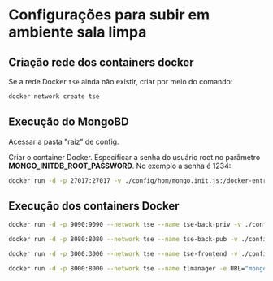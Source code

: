 # Configurações para subir em ambiente sala limpa

## Criação rede dos containers docker

Se a rede Docker ```tse``` ainda não existir, criar por meio do comando:

```bash
docker network create tse
```

## Execução do MongoBD

Acessar a pasta "raiz" de config.

Criar o container Docker.
Especificar a senha do usuário root no parâmetro **MONGO_INITDB_ROOT_PASSWORD**.
No exemplo a senha é 1234:

```bash
docker run -d -p 27017:27017 -v ./config/hom/mongo.init.js:/docker-entrypoint-initdb.d/mongo.init.js -e MONGO_INITDB_ROOT_USERNAME=root -e MONGO_INITDB_ROOT_PASSWORD=1234 --name mongo-tse --hostname mongo-tse --network tse mongo:6.0.14
```


## Execução dos containers Docker

```bash
docker run -d -p 9090:9090 --network tse --name tse-back-priv -v ./config/hom/backend.private.config.json:/app/src/config.json --hostname tse-back-priv larc-et/tse-back-priv:0.0.1
```

```bash
docker run -d -p 8080:8080 --network tse --name tse-back-pub -v ./config/hom/backend.public.config.json:/app/src/config.json --hostname tse-back-pub larc-et/tse-back-pub:0.0.1
```

```bash
docker run -d -p 3000:3000 --network tse --name tse-frontend -v ./config/hom/frontend.config.json:/app/src/config.json --hostname tse-frontend larc-et/tse-frontend:0.0.1
```

```bash
docker run -d -p 8000:8000 --network tse --name tlmanager -e URL="mongodb://logsuser:logspassword@mongo-tse:27017/logsT" --hostname tlmanager larc-et/tlmanager:0.0.1
```